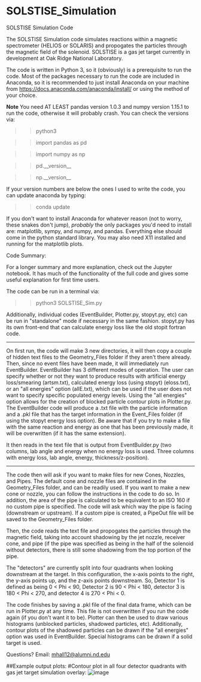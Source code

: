 # SOLSTISE_Simulation
SOLSTISE Simulation Code

The SOLSTISE Simulation code simulates reactions within a magnetic spectrometer (HELIOS or SOLARIS) and propogates the particles through the magnetic field of the solenoid. SOLSTISE is a gas jet target currently in development at Oak Ridge National Laboratory. 

The code is written in Python 3, so it (obviously) is a prerequisite to run the code. Most of the packages necessary to run the code are included in Anaconda, so it is recommended to just install Anaconda on your machine from https://docs.anaconda.com/anaconda/install/ or using the method of your choice. 

**Note** You need AT LEAST pandas version 1.0.3 and numpy version 1.15.1 to run the code, otherwise it will probably crash. You can check the versions via:

>>python3

>>import pandas as pd

>>import numpy as np

>>pd.\_\_version\_\_

>>np.\_\_version\_\_

If your version numbers are below the ones I used to write the code, you can update anaconda by typing:
>>conda update

If you don't want to install Anaconda for whatever reason (not to worry, these snakes don't jump), *probably* the only packages you'd need to install are: matplotlib, sympy, and numpy, and pandas. Everything else should come in the python standard library. You may also need X11 installed and running for the matplotlib plots. 

Code Summary:

For a longer summary and more explanation, check out the Jupyter notebook. It has much of the functionality of the full code and gives some useful explanation for first time users.

The code can be run in a terminal via:

>>python3 SOLSTISE_Sim.py

Additionally, individual codes (EventBuilder, Plotter.py, stopyt.py, etc) can be run in "standalone" mode if necessary in the same fashion. stopyt.py has its own front-end that can calculate energy loss like the old stopit fortran code. 

***

On first run, the code will make 3 new directories, it will then copy a couple of hidden text files to the Geometry_Files folder if they aren't there already. Then, since no event files have been made, it will immediately run EventBuilder. EventBuilder has 3 different modes of operation. The user can specify whether or not they want to produce results with artificial energy loss/smearing (artsm.txt), calculated energy loss (using stopyt) (eloss.txt), or an "all energies" option (allE.txt), which can be used if the user does not want to specify specific populated energy levels. Using the "all energies" option allows for the creation of blocked particle contour plots in Plotter.py. The EventBuilder code will produce a .txt file with the particle information and a .pkl file that has the target information in the Event_Files folder (if using the stopyt energy loss option). Be aware that if you try to make a file with the same reaction and energy as one that has been previously made, it will be overwritten (if it has the same extension).

It then reads in the text file that is output from EventBuilder.py (two columns, lab angle and energy when no energy loss is used. Three columns with energy loss, lab angle, energy, thickness/z-position). 

***

The code then will ask if you want to make files for new Cones, Nozzles, and Pipes. The default cone and nozzle files are contained in the Geometry_Files folder, and can be readily used. If you want to make a new cone or nozzle, you can follow the instructions in the code to do so. In addition, the area of the pipe is calculated to be equivalent to an ISO 160 if no custom pipe is specified. The code will ask which way the pipe is facing (downstream or upstream). If a custom pipe is created, a PipeOut file will be saved to the Geometry_Files folder.

Then, the code reads the text file and propogates the particles through the magnetic field, taking into account shadowing by the jet nozzle, receiver cone, and pipe (if the pipe was specified as being in the half of the solenoid without detectors, there is still some shadowing from the top portion of the pipe. 

The "detectors" are currently split into four quadrants when looking downstream at the target. In this configuration, the x-axis points to the right, the y-axis points up, and the z-axis points downstream. So, Detector 1 is defined as being 0 < Phi < 90, Detector 2 is 90 < Phi < 180, detector 3 is 180 < Phi < 270, and detector 4 is 270 < Phi < 0.

The code finishes by saving a .pkl file of the final data frame, which can be run in Plotter.py at any time. This file is not overwritten if you run the code again (if you don't want it to be). Plotter can then be used to draw various histograms (unblocked particles, shadowed particles, etc). Additionally, contour plots of the shadowed particles can be drawn if the "all energies" option was used in EventBuilder. Special histograms can be drawn if a solid target is used. 

Questions? Email: mhall12@alumni.nd.edu

##Example output plots:
#Contour plot in all four detector quadrants with gas jet target simulation overlay:
![image](https://user-images.githubusercontent.com/13751793/101208487-e0f22980-3637-11eb-9b66-1aeb7a275d35.png)
